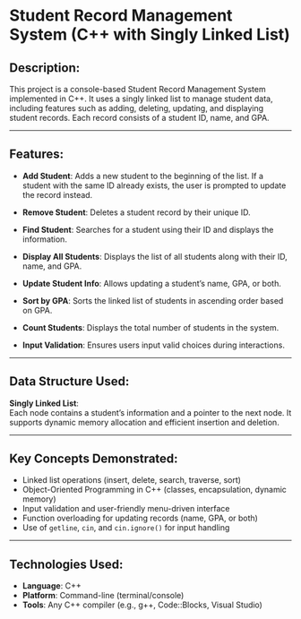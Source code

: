 # Student Record Management System (C++ with Singly Linked List)

## Description:
This project is a console-based Student Record Management System implemented in C++. It uses a singly linked list to manage student data, including features such as adding, deleting, updating, and displaying student records. Each record consists of a student ID, name, and GPA.

---

## Features:

- **Add Student**: Adds a new student to the beginning of the list. If a student with the same ID already exists, the user is prompted to update the record instead.

- **Remove Student**: Deletes a student record by their unique ID.

- **Find Student**: Searches for a student using their ID and displays the information.

- **Display All Students**: Displays the list of all students along with their ID, name, and GPA.

- **Update Student Info**: Allows updating a student’s name, GPA, or both.

- **Sort by GPA**: Sorts the linked list of students in ascending order based on GPA.

- **Count Students**: Displays the total number of students in the system.

- **Input Validation**: Ensures users input valid choices during interactions.

---

## Data Structure Used:

**Singly Linked List**:  
Each node contains a student’s information and a pointer to the next node. It supports dynamic memory allocation and efficient insertion and deletion.

---

## Key Concepts Demonstrated:

- Linked list operations (insert, delete, search, traverse, sort)  
- Object-Oriented Programming in C++ (classes, encapsulation, dynamic memory)  
- Input validation and user-friendly menu-driven interface  
- Function overloading for updating records (name, GPA, or both)  
- Use of `getline`, `cin`, and `cin.ignore()` for input handling  

---

## Technologies Used:

- **Language**: C++  
- **Platform**: Command-line (terminal/console)  
- **Tools**: Any C++ compiler (e.g., g++, Code::Blocks, Visual Studio)  
